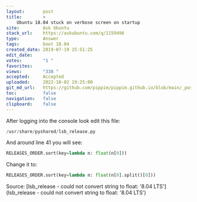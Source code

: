 ```yaml
---
layout:       post
title:        >
    Ubuntu 18.04 stuck on verbose screen on startup
site:         Ask Ubuntu
stack_url:    https://askubuntu.com/q/1159496
type:         Answer
tags:         boot 18.04
created_date: 2019-07-19 15:51:25
edit_date:    
votes:        "1 "
favorites:    
views:        "338 "
accepted:     Accepted
uploaded:     2022-10-02 19:25:00
git_md_url:   https://github.com/pippim/pippim.github.io/blob/main/_posts/2019/2019-07-19-Ubuntu-18.04-stuck-on-verbose-screen-on-startup.md
toc:          false
navigation:   false
clipboard:    false
---
```




After logging into the console look edit this file:

``` python
/usr/share/pyshared/lsb_release.py
```

And around line 41 you will see:

``` python
RELEASES_ORDER.sort(key=lambda n: float(n[0]))
```

Change it to:

``` python
RELEASES_ORDER.sort(key=lambda n: float(n[0].split()[0]))
```

Source: [lsb_release - could not convert string to float: &#39;8.04 LTS&#39;](lsb_release - could not convert string to float: &#39;8.04 LTS&#39;)
